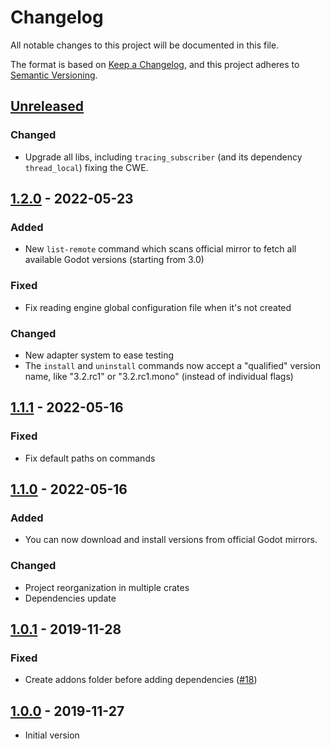 # Changelog

All notable changes to this project will be documented in this file.

The format is based on [Keep a Changelog](https://keepachangelog.com/en/1.0.0/),
and this project adheres to [Semantic Versioning](https://semver.org/spec/v2.0.0.html).

## [Unreleased]

### Changed

- Upgrade all libs, including `tracing_subscriber` (and its dependency `thread_local`) fixing the CWE.

## [1.2.0] - 2022-05-23

### Added

- New `list-remote` command which scans official mirror to fetch all available Godot versions (starting from 3.0)

### Fixed

- Fix reading engine global configuration file when it's not created

### Changed

- New adapter system to ease testing
- The `install` and `uninstall` commands now accept a "qualified" version name, like "3.2.rc1" or "3.2.rc1.mono" (instead of individual flags)

## [1.1.1] - 2022-05-16

### Fixed

- Fix default paths on commands

## [1.1.0] - 2022-05-16

### Added

- You can now download and install versions from official Godot mirrors.

### Changed

- Project reorganization in multiple crates
- Dependencies update

## [1.0.1] - 2019-11-28

### Fixed

- Create addons folder before adding dependencies ([#18](https://github.com/Srynetix/gdpm/pull/18))

## [1.0.0] - 2019-11-27

- Initial version

[Unreleased]: https://github.com/Srynetix/gdpm/compare/v1.2.0...HEAD
[1.2.0]: https://github.com/Srynetix/gdpm/releases/tag/v1.2.0
[1.1.1]: https://github.com/Srynetix/gdpm/releases/tag/v1.1.1
[1.1.0]: https://github.com/Srynetix/gdpm/releases/tag/v1.1.0
[1.0.1]: https://github.com/Srynetix/gdpm/releases/tag/v1.0.1
[1.0.0]: https://github.com/Srynetix/gdpm/releases/tag/v1.0.0